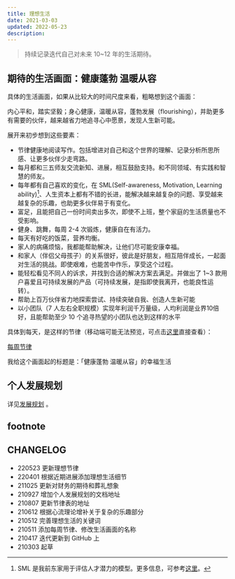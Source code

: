 ```yaml
---
title: 理想生活
date: 2021-03-03
updated: 2022-05-23
description: 
---
```


> 持续记录迭代自己对未来 10~12 年的生活期待。

## 期待的生活画面：健康蓬勃 温暖从容

具体的生活画面，如果从比较大的时间尺度来看，粗略想到这个画面：

内心平和，踏实坚毅；身心健康，温暖从容，蓬勃发展（flourishing），并助更多有需要的伙伴，越来越省力地追寻心中愿景，发现人生新可能。

展开来初步想到这些要素：
* 节律健康地阅读写作。包括增进对自己和这个世界的理解、记录分析所思所感、让更多伙伴少走弯路。
* 每月都和三五师友交流新知、进展，相互鼓励支持。和不同领域、有实践和智慧的师友。
* 每年都有自己喜欢的变化，在 SML(Self-awareness, Motivation, Learning ability)[^1]、人生资本上都有不错的长进，能解决越来越复杂的问题、享受越来越复杂的乐趣，也助更多伙伴易于有变化。
* 富足，且能把自己一份时间卖出多次，即使不上班，整个家庭的生活质量也不受影响。
* 健身、跳舞，每周 2-4 次锻炼，健康自在有活力。
* 每天有好吃的饭菜，营养均衡。
* 家人的病痛烦恼，我都能帮助解决，让他们尽可能安康幸福。
* 和家人（伴侣父母孩子）的关系很好，彼此是好朋友，相互陪伴成长，一起面对生活的挑战。即使艰难，也能苦中作乐，享受这个过程。
* 能轻松看见不同人的诉求，并找到合适的解决方案去满足。并做出了 1~3 款用户喜爱且可持续发展的产品（可持续发展，是指即使我离开，也能良性运转）。
* 帮助上百万伙伴省力地探索尝试、持续突破自我、创造人生新可能
* 以小团队（7 人左右全职规模）实现年利润千万量级，人均利润是业界10倍好，且能帮助至少 10 个追寻热望的小团队也达到这样的水平

具体到每天，是这样的节律（移动端可能无法预览，可点击[这里](https://sunnylife.feishu.cn/wiki/wikcnRpSEVJU7YCOtekoqUCN7Fg)直接查看）：

[每周节律](https://sunnylife.feishu.cn/wiki/wikcnRpSEVJU7YCOtekoqUCN7Fg ':include :type=iframe width=100% height=700px')



我给这个画面起的标题是：「健康蓬勃 温暖从容」的幸福生活



## 个人发展规划

详见[发展规划](/about/plan_lifedev) 。

## footnote

[^1]: SML 是我前东家用于评估人才潜力的模型。更多信息，可参考[这里](/selfedu/review2021Q1?id=sml)。

## CHANGELOG

- 220523 更新理想节律
- 220401 根据近期进展添加理想生活细节
- 211025 更新对财务的期待和葬礼想象
- 210927 增加个人发展规划的文档地址
- 210807 更新节律表的地址
- 210612 根据心流理论增补关于复杂的乐趣部分
- 210512 完善理想生活的关键词
- 210511 添加每周节律、修改生活画面的名称
- 210417 迭代更新到 GitHub 上
- 210303 起草

